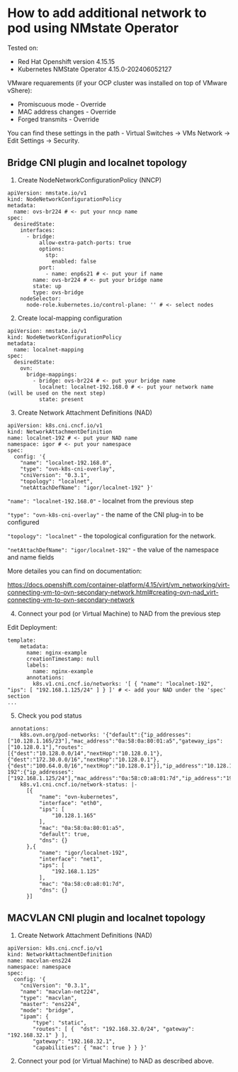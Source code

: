 # How to add additional network to pod using NMstate Operator 

Tested on:
* Red Hat Openshift version 4.15.15
* Kubernetes NMState Operator 4.15.0-202406052127

VMware requarements (if your OCP cluster was installed on top of VMware vShere):
* Promiscuous mode - Override
* MAC address changes - Override
* Forged transmits - Override

You can find these settings in the path - Virtual Switches -> VMs Network -> Edit Settings -> Security.

## Bridge CNI plugin and localnet topology

1) Create NodeNetworkConfigurationPolicy (NNCP)
```   
apiVersion: nmstate.io/v1
kind: NodeNetworkConfigurationPolicy
metadata:
  name: ovs-br224 # <- put your nncp name
spec:
  desiredState:
    interfaces:
      - bridge:
          allow-extra-patch-ports: true
          options:
            stp:
              enabled: false
          port:
            - name: enp6s21 # <- put your if name
        name: ovs-br224 # <- put your bridge name
        state: up
        type: ovs-bridge
    nodeSelector:
      node-role.kubernetes.io/control-plane: '' # <- select nodes    
```

2) Create local-mapping configuration
```
apiVersion: nmstate.io/v1
kind: NodeNetworkConfigurationPolicy
metadata:
  name: localnet-mapping
spec:
  desiredState:
    ovn:
      bridge-mappings:
        - bridge: ovs-br224 # <- put your bridge name
          localnet: localnet-192.168.0 # <- put your network name (will be used on the next step)
          state: present
```

3) Create Network Attachment Definitions (NAD)
```
apiVersion: k8s.cni.cncf.io/v1
kind: NetworkAttachmentDefinition
name: localnet-192 # <- put your NAD name
namespace: igor # <- put your namespace
spec:
  config: '{
    "name": "localnet-192.168.0",
    "type": "ovn-k8s-cni-overlay",
    "cniVersion": "0.3.1",
    "topology": "localnet",
    "netAttachDefName": "igor/localnet-192" }'
```

`"name": "localnet-192.168.0"` - localnet from the previous step

`"type": "ovn-k8s-cni-overlay"` - the name of the CNI plug-in to be configured

`"topology": "localnet"` - the topological configuration for the network.

`"netAttachDefName": "igor/localnet-192"` - the value of the namespace and name fields 

More detailes you can find on documentation:

https://docs.openshift.com/container-platform/4.15/virt/vm_networking/virt-connecting-vm-to-ovn-secondary-network.html#creating-ovn-nad_virt-connecting-vm-to-ovn-secondary-network

4) Connect your pod (or Virtual Machine) to NAD from the previous step

Edit Deployment:
```
template:
    metadata:
      name: nginx-example
      creationTimestamp: null
      labels:
        name: nginx-example
      annotations:
        k8s.v1.cni.cncf.io/networks: '[ { "name": "localnet-192", "ips": [ "192.168.1.125/24" ] } ]' # <- add your NAD under the 'spec' section
...
```

5) Check you pod status
```
 annotations:
    k8s.ovn.org/pod-networks: '{"default":{"ip_addresses":["10.128.1.165/23"],"mac_address":"0a:58:0a:80:01:a5","gateway_ips":["10.128.0.1"],"routes":[{"dest":"10.128.0.0/14","nextHop":"10.128.0.1"},{"dest":"172.30.0.0/16","nextHop":"10.128.0.1"},{"dest":"100.64.0.0/16","nextHop":"10.128.0.1"}],"ip_address":"10.128.1.165/23","gateway_ip":"10.128.0.1"},"igor/localnet-192":{"ip_addresses":["192.168.1.125/24"],"mac_address":"0a:58:c0:a8:01:7d","ip_address":"192.168.1.125/24"}}'
    k8s.v1.cni.cncf.io/network-status: |-
      [{
          "name": "ovn-kubernetes",
          "interface": "eth0",
          "ips": [
              "10.128.1.165"
          ],
          "mac": "0a:58:0a:80:01:a5",
          "default": true,
          "dns": {}
      },{
          "name": "igor/localnet-192",
          "interface": "net1",
          "ips": [
              "192.168.1.125"
          ],
          "mac": "0a:58:c0:a8:01:7d",
          "dns": {}
      }]
```

## MACVLAN CNI plugin and localnet topology

1) Create Network Attachment Definitions (NAD)
   
```
apiVersion: k8s.cni.cncf.io/v1
kind: NetworkAttachmentDefinition
name: macvlan-ens224
namespace: namespace
spec:
  config: '{
    "cniVersion": "0.3.1",
    "name": "macvlan-net224",
    "type": "macvlan",
    "master": "ens224",
    "mode": "bridge",
    "ipam": {
        "type": "static",
        "routes": [ {  "dst": "192.168.32.0/24", "gateway": "192.168.32.1" } ],
        "gateway": "192.168.32.1",
        "capabilities": { "mac": true } } }'
```

2) Connect your pod (or Virtual Machine) to NAD as described above.
